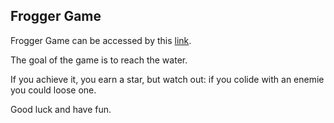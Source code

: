 ## Frogger Game
Frogger Game can be accessed by this [link](https://rawgit.com/FDMOliveira/Front-end-nanodegree-exercises/master/FroggerGame/index.html).

The goal of the game is to reach the water. 

If you achieve it, you earn a star, but watch out: if you colide with an enemie you could loose one.

Good luck and have fun.
